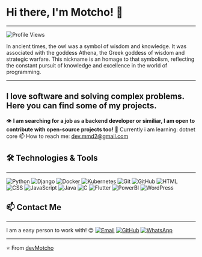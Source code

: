 # Hi there, I'm Motcho! 🦉
---

![Profile Views](https://komarev.com/ghpvc/?username=devMotcho&color=blue)

In ancient times, the owl was a symbol of wisdom and knowledge. It was associated with the goddess Athena, the Greek goddess of wisdom and strategic warfare. This nickname is an homage to that symbolism, reflecting the constant pursuit of knowledge and excellence in the world of programming.

---
I love software and solving complex problems.
Here you can find some of my projects.
---

👁️ **I am searching for a job as a backend developer or similiar, I am open to contribute with open-source projects too!**
📖 Currently i am learning: dotnet core
📫 How to reach me: dev.mmd2@gmail.com

## 🛠️ Technologies & Tools
---
![Python](https://img.shields.io/badge/-Python-333333?style=flat&logo=python)
![Django](https://img.shields.io/badge/-Django-333333?style=flat&logo=django)
![Docker](https://img.shields.io/badge/-Docker-333333?style=flat&logo=docker)
![Kubernetes](https://img.shields.io/badge/-Kubernetes-333333?style=flat&logo=kubernetes)
![Git](https://img.shields.io/badge/-Git-333333?style=flat&logo=git)
![GitHub](https://img.shields.io/badge/-GitHub-333333?style=flat&logo=github)
![HTML](https://img.shields.io/badge/-HTML-333333?style=flat&logo=html5)
![CSS](https://img.shields.io/badge/-CSS-333333?style=flat&logo=css3)
![JavaScript](https://img.shields.io/badge/-JavaScript-333333?style=flat&logo=javascript)
![Java](https://img.shields.io/badge/-Java-333333?style=flat&logo=java)
![C](https://img.shields.io/badge/-C-333333?style=flat&logo=c)
![Flutter](https://img.shields.io/badge/-Flutter-333333?style=flat&logo=flutter)
![PowerBI](https://img.shields.io/badge/-PowerBI-333333?style=flat&logo=powerbi)
![WordPress](https://img.shields.io/badge/-WordPress-333333?style=flat&logo=wordpress)


## 📫 Contact Me
---
I am a easy person to work with! 😊
[![Email](https://img.shields.io/badge/-Email-D14836?style=flat&logo=gmail&logoColor=white)](mailto:dev.mmd2@gmail.com)
[![GitHub](https://img.shields.io/badge/-GitHub-181717?style=flat&logo=github&logoColor=white)](https://github.com/devMotcho)
[![WhatsApp](https://img.shields.io/badge/-WhatsApp-25D366?style=flat&logo=whatsapp&logoColor=white)](https://wa.me/+351932960168)

---

⭐️ From [devMotcho](https://github.com/devMotcho)
